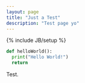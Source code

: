 ```yaml
---
layout: page
title: "Just a Test"
description: "Test page yo"
---
```

{% include JB/setup %}

~~~ python
def helloWorld():
  print("Hello World!")
  return
~~~

Test.
